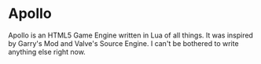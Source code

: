 # Apollo

Apollo is an HTML5 Game Engine written in Lua of all things. It was inspired by Garry's Mod and Valve's Source Engine.
I can't be bothered to write anything else right now.
